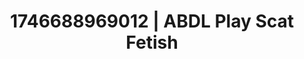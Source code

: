 ---
categories:
- Alt aesthetic girls
- Erotic photography
- AI-generated
- Lingerie worship
- Voyeur fantasy
- Heat of the moment
- ASMR
- Cosplay
image: /assets/images/1746688969012.jpg
layout: post
seo:
  description: Featured content with premium Scat Fetish, ABDL Play. HD images available.
  keywords: Scat Fetish, ABDL Play
  og_image: /assets/images/1746688969012.jpg
  schema_type: VisualArtwork
tags:
- ABDL Play
- Scat Fetish
- '#1746688969012'
title: 1746688969012 | ABDL Play Scat Fetish
---